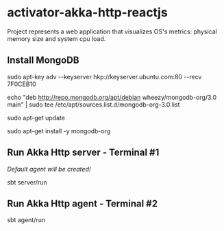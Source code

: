 activator-akka-http-reactjs
=========================

Project represents a web application that visualizes OS's metrics: physical memory size and system cpu load. 

Install MongoDB
----------------

sudo apt-key adv --keyserver hkp://keyserver.ubuntu.com:80 --recv 7F0CEB10

echo "deb http://repo.mongodb.org/apt/debian wheezy/mongodb-org/3.0 main" | sudo tee /etc/apt/sources.list.d/mongodb-org-3.0.list

sudo apt-get update

sudo apt-get install -y mongodb-org

Run Akka Http server - Terminal #1
----------------------------------

*Default agent will be created!*

sbt server/run

Run Akka Http agent - Terminal #2
----------------------------------

sbt agent/run
